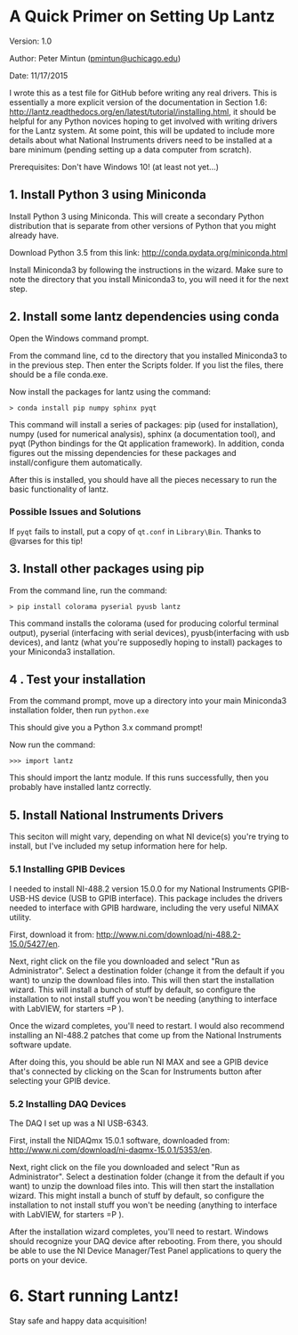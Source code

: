 # A Quick Primer on Setting Up Lantz #
Version: 1.0

Author: Peter Mintun (pmintun@uchicago.edu)

Date: 11/17/2015

I wrote this as a test file for GitHub before writing any real drivers. This is essentially a more explicit version of the documentation in Section 1.6: http://lantz.readthedocs.org/en/latest/tutorial/installing.html, it should be helpful for any Python novices hoping to get involved with writing drivers for the Lantz system. At some point, this will be updated to include more details about what National Instruments drivers need to be installed at a bare minimum (pending setting up a data computer from scratch).

Prerequisites: Don't have Windows 10! (at least not yet...)

## 1. Install Python 3 using Miniconda ##
Install Python 3 using Miniconda. This will create a secondary Python distribution that is separate from other versions of Python that you might already have.

Download Python 3.5 from this link: http://conda.pydata.org/miniconda.html

Install Miniconda3 by following the instructions in the wizard. Make sure to note the directory that you install Miniconda3 to, you will need it for the next step.

## 2. Install some lantz dependencies using conda ##
Open the Windows command prompt.

From the command line, cd to the directory that you installed Miniconda3 to in the previous step. Then enter the Scripts folder. If you list the files, there should be a file conda.exe.

Now install the packages for lantz using the command:

    > conda install pip numpy sphinx pyqt


This command will install a series of packages: pip (used for installation), numpy (used for numerical analysis), sphinx (a documentation tool), and pyqt (Python bindings for the Qt application framework). In addition, conda figures out the missing dependencies for these packages and install/configure them automatically.

After this is installed, you should have all the pieces necessary to run the basic functionality of lantz.

### Possible Issues and Solutions ###

If `pyqt` fails to install, put a copy of `qt.conf` in `Library\Bin`. Thanks to @varses for this tip!

## 3. Install other packages using pip ##

From the command line, run the command:

    > pip install colorama pyserial pyusb lantz

This command installs the colorama (used for producing colorful terminal output), pyserial (interfacing with serial devices), pyusb(interfacing with usb devices), and lantz (what you're supposedly hoping to install) packages to your Miniconda3 installation.

## 4 . Test your installation ##
From the command prompt, move up a directory into your main Miniconda3 installation folder, then run `python.exe`

This should give you a Python 3.x command prompt!

Now run the command:

    >>> import lantz

This should import the lantz module. If this runs successfully, then you probably have installed lantz correctly.

## 5. Install National Instruments Drivers ##
This seciton will might vary, depending on what NI device(s) you're trying to install, but I've included my setup information here for help.

### 5.1 Installing GPIB Devices ###
I needed to install NI-488.2 version 15.0.0 for my National Instruments GPIB-USB-HS device (USB to GPIB interface). This package includes the drivers needed to interface with GPIB hardware, including the very useful NIMAX utility.

First, download it from: http://www.ni.com/download/ni-488.2-15.0/5427/en.

Next, right click on the file you downloaded and select "Run as Administrator". Select a destination folder (change it from the default if you want) to unzip the download files into. This will then start the installation wizard. This will install a bunch of stuff by default, so configure the installation to not install stuff you won't be needing (anything to interface with LabVIEW, for starters =P ).

Once the wizard completes, you'll need to restart. I would also recommend installing an NI-488.2 patches that come up from the National Instruments software update.

After doing this, you should be able run NI MAX and see a GPIB device that's connected by clicking on the Scan for Instruments button after selecting your GPIB device.

### 5.2 Installing DAQ Devices ###
The DAQ I set up was a NI USB-6343.

First, install the NIDAQmx 15.0.1 software, downloaded from: http://www.ni.com/download/ni-daqmx-15.0.1/5353/en.

Next, right click on the file you downloaded and select "Run as Administrator". Select a destination folder (change it from the default if you want) to unzip the download files into. This will then start the installation wizard. This might install a bunch of stuff by default, so configure the installation to not install stuff you won't be needing (anything to interface with LabVIEW, for starters =P ).

After the installation wizard completes, you'll need to restart. Windows should recognize your DAQ device after rebooting. From there, you should be able to use the NI Device Manager/Test Panel applications to query the ports on your device.

# 6. Start running Lantz! #
Stay safe and happy data acquisition!
